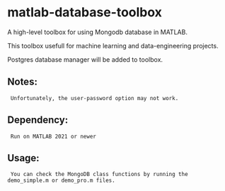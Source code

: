 # matlab-database-toolbox
A high-level toolbox for using Mongodb database in MATLAB.

This toolbox usefull for machine learning  and data-engineering projects.

Postgres database manager will be added to toolbox.

## Notes:
     Unfortunately, the user-password option may not work.

## Dependency:
     Run on MATLAB 2021 or newer
     
## Usage:
     You can check the MongoDB class functions by running the demo_simple.m or demo_pro.m files.
